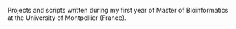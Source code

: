 Projects and scripts written during my first year of Master of Bioinformatics at the University of Montpellier (France).

